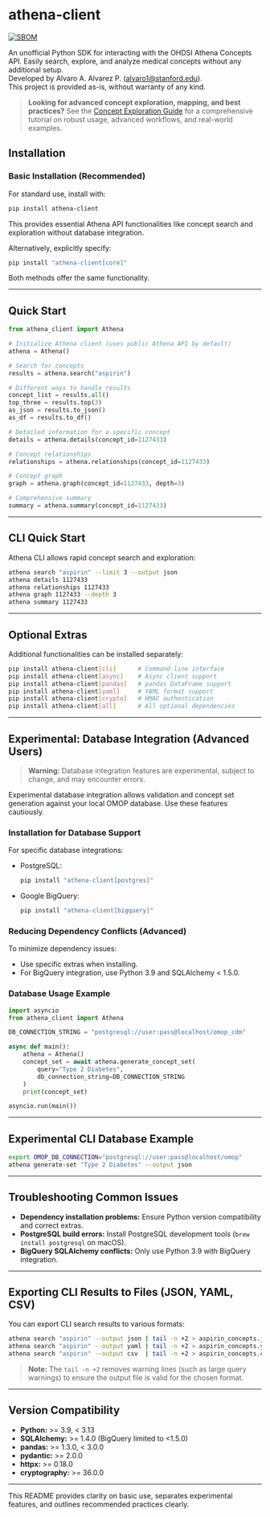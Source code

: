 # athena-client

[![SBOM](https://img.shields.io/badge/SBOM-available-blue)](sbom.json)

An unofficial Python SDK for interacting with the OHDSI Athena Concepts API. Easily search, explore, and analyze medical concepts without any additional setup.  
Developed by Alvaro A. Alvarez P. (alvaro1@stanford.edu).  
This project is provided as-is, without warranty of any kind.

> **Looking for advanced concept exploration, mapping, and best practices?**
> See the [Concept Exploration Guide](CONCEPT_EXPLORATION_GUIDE.md) for a comprehensive tutorial on robust usage, advanced workflows, and real-world examples.

## Installation

### Basic Installation (Recommended)

For standard use, install with:

```bash
pip install athena-client
```

This provides essential Athena API functionalities like concept search and exploration without database integration.

Alternatively, explicitly specify:

```bash
pip install "athena-client[core]"
```

Both methods offer the same functionality.

---

## Quick Start

```python
from athena_client import Athena

# Initialize Athena client (uses public Athena API by default)
athena = Athena()

# Search for concepts
results = athena.search("aspirin")

# Different ways to handle results
concept_list = results.all()
top_three = results.top(3)
as_json = results.to_json()
as_df = results.to_df()

# Detailed information for a specific concept
details = athena.details(concept_id=1127433)

# Concept relationships
relationships = athena.relationships(concept_id=1127433)

# Concept graph
graph = athena.graph(concept_id=1127433, depth=3)

# Comprehensive summary
summary = athena.summary(concept_id=1127433)
```

---

## CLI Quick Start

Athena CLI allows rapid concept search and exploration:

```bash
athena search "aspirin" --limit 3 --output json
athena details 1127433
athena relationships 1127433
athena graph 1127433 --depth 3
athena summary 1127433
```

---

## Optional Extras

Additional functionalities can be installed separately:

```bash
pip install athena-client[cli]      # Command-line interface
pip install athena-client[async]    # Async client support
pip install athena-client[pandas]   # pandas DataFrame support
pip install athena-client[yaml]     # YAML format support
pip install athena-client[crypto]   # HMAC authentication
pip install athena-client[all]      # All optional dependencies
```

---

## Experimental: Database Integration (Advanced Users)

> **Warning:** Database integration features are experimental, subject to change, and may encounter errors.

Experimental database integration allows validation and concept set generation against your local OMOP database. Use these features cautiously.

### Installation for Database Support

For specific database integrations:

* PostgreSQL:

  ```bash
  pip install "athena-client[postgres]"
  ```

* Google BigQuery:

  ```bash
  pip install "athena-client[bigquery]"
  ```

### Reducing Dependency Conflicts (Advanced)

To minimize dependency issues:

* Use specific extras when installing.
* For BigQuery integration, use Python 3.9 and SQLAlchemy < 1.5.0.

### Database Usage Example

```python
import asyncio
from athena_client import Athena

DB_CONNECTION_STRING = "postgresql://user:pass@localhost/omop_cdm"

async def main():
    athena = Athena()
    concept_set = await athena.generate_concept_set(
        query="Type 2 Diabetes",
        db_connection_string=DB_CONNECTION_STRING
    )
    print(concept_set)

asyncio.run(main())
```

---

## Experimental CLI Database Example

```bash
export OMOP_DB_CONNECTION="postgresql://user:pass@localhost/omop"
athena generate-set "Type 2 Diabetes" --output json
```

---

## Troubleshooting Common Issues

* **Dependency installation problems:** Ensure Python version compatibility and correct extras.
* **PostgreSQL build errors:** Install PostgreSQL development tools (`brew install postgresql` on macOS).
* **BigQuery SQLAlchemy conflicts:** Only use Python 3.9 with BigQuery integration.

---

## Exporting CLI Results to Files (JSON, YAML, CSV)

You can export CLI search results to various formats:

```bash
athena search "aspirin" --output json | tail -n +2 > aspirin_concepts.json
athena search "aspirin" --output yaml | tail -n +2 > aspirin_concepts.yaml
athena search "aspirin" --output csv  | tail -n +2 > aspirin_concepts.csv
```

> **Note:** The `tail -n +2` removes warning lines (such as large query warnings) to ensure the output file is valid for the chosen format.

---

## Version Compatibility

* **Python:** >= 3.9, < 3.13
* **SQLAlchemy:** >= 1.4.0 (BigQuery limited to <1.5.0)
* **pandas:** >= 1.3.0, < 3.0.0
* **pydantic:** >= 2.0.0
* **httpx:** >= 0.18.0
* **cryptography:** >= 36.0.0

---

This README provides clarity on basic use, separates experimental features, and outlines recommended practices clearly.
